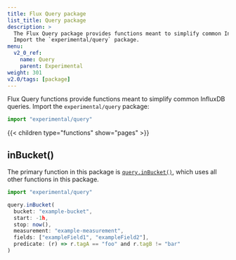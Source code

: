 ```yaml
---
title: Flux Query package
list_title: Query package
description: >
  The Flux Query package provides functions meant to simplify common InfluxDB queries.
  Import the `experimental/query` package.
menu:
  v2_0_ref:
    name: Query
    parent: Experimental
weight: 301
v2.0/tags: [package]
---
```


Flux Query functions provide functions meant to simplify common InfluxDB queries.
Import the `experimental/query` package:

```js
import "experimental/query"
```

{{< children type="functions" show="pages" >}}

## inBucket()
The primary function in this package is [`query.inBucket()`](/v2.0/reference/flux/stdlib/experimental/query/inbucket/),
which uses all other functions in this package.

```js
import "experimental/query"

query.inBucket(
  bucket: "example-bucket",
  start: -1h,
  stop: now(),
  measurement: "example-measurement",
  fields: ["exampleField1", "exampleField2"],
  predicate: (r) => r.tagA == "foo" and r.tagB != "bar"
)
```

